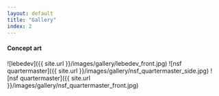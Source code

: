 ```yaml
---
layout: default
title: "Gallery"
index: 2
---
```


#### Concept art
![lebedev]({{ site.url }}/images/gallery/lebedev_front.jpg)
![nsf quartermaster]({{ site.url }}/images/gallery/nsf_quartermaster_side.jpg)
![nsf quartermaster]({{ site.url }}/images/gallery/nsf_quartermaster_front.jpg)
